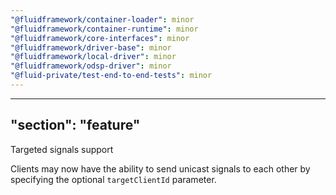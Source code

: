```yaml
---
"@fluidframework/container-loader": minor
"@fluidframework/container-runtime": minor
"@fluidframework/core-interfaces": minor
"@fluidframework/driver-base": minor
"@fluidframework/local-driver": minor
"@fluidframework/odsp-driver": minor
"@fluid-private/test-end-to-end-tests": minor
---
```

---
"section": "feature"
---
Targeted signals support

Clients may now have the ability to send unicast signals to each other by specifying the optional `targetClientId` parameter.